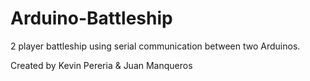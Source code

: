 # Arduino-Battleship
2 player battleship using serial communication between two Arduinos. 

Created by Kevin Pereria & Juan Manqueros
